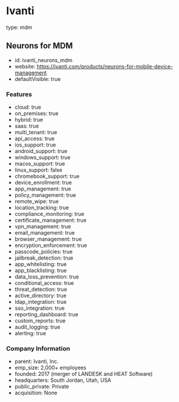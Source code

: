 # Ivanti

type: mdm

## Neurons for MDM

- id: ivanti_neurons_mdm
- website: https://ivanti.com/products/neurons-for-mobile-device-management
- defaultVisible: true

### Features

- cloud: true
- on_premises: true
- hybrid: true
- saas: true
- multi_tenant: true
- api_access: true
- ios_support: true
- android_support: true
- windows_support: true
- macos_support: true
- linux_support: false
- chromebook_support: true
- device_enrollment: true
- app_management: true
- policy_management: true
- remote_wipe: true
- location_tracking: true
- compliance_monitoring: true
- certificate_management: true
- vpn_management: true
- email_management: true
- browser_management: true
- encryption_enforcement: true
- passcode_policies: true
- jailbreak_detection: true
- app_whitelisting: true
- app_blacklisting: true
- data_loss_prevention: true
- conditional_access: true
- threat_detection: true
- active_directory: true
- ldap_integration: true
- sso_integration: true
- reporting_dashboard: true
- custom_reports: true
- audit_logging: true
- alerting: true

### Company Information

- parent: Ivanti, Inc.
- emp_size: 2,000+ employees
- founded: 2017 (merger of LANDESK and HEAT Software)
- headquarters: South Jordan, Utah, USA
- public_private: Private
- acquisition: None
